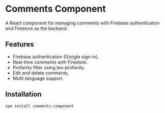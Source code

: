 # Comments Component

A React component for managing comments with Firebase authentication and Firestore as the backend.

## Features

- Firebase authentication (Google sign-in).
- Real-time comments with Firestore.
- Profanity filter using leo-profanity.
- Edit and delete comments.
- Multi-language support.

## Installation

```bash
npm install comments-component
```
